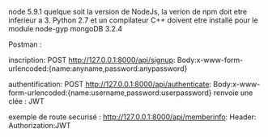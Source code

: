 node 5.9.1
quelque soit la version de NodeJs, la verion de npm doit etre inferieur a 3.
Python 2.7 et un compilateur C++ doivent etre installé pour le module node-gyp
mongoDB 3.2.4

Postman :

inscription:
POST http://127.0.0.1:8000/api/signup:
Body:x-www-form-urlencoded:{name:anyname,password:anypassword}

authentification:
POST http://127.0.0.1:8000/api/authenticate:
Body:x-www-form-urlencoded:{name:username,password:userpassword}
renvoie une clée : JWT 

exemple de route securisé :
http://127.0.0.1:8000/api/memberinfo:
Header:
Authorization:JWT


